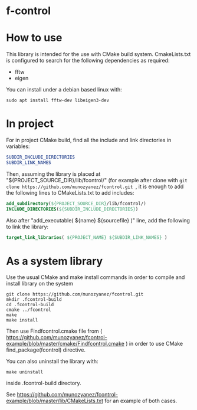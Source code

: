 # f-control

# How to use

This library is intended for the use with CMake build system. CmakeLists.txt is configured to search for the following dependencies as required:
* fftw
* eigen

You can install under a debian based linux with:
```
sudo apt install fftw-dev libeigen3-dev
```

# In project
For in project CMake build, find all the include and link directories in variables:

```cmake
SUBDIR_INCLUDE_DIRECTORIES
SUBDIR_LINK_NAMES
```

Then, assuming the library is placed at "${PROJECT_SOURCE_DIR}/lib/fcontrol/" (for example after clone with ``git clone https://github.com/munozyanez/fcontrol.git ``, it is enough to add the following lines to CMakeLists.txt to add includes:

```cmake
add_subdirectory(${PROJECT_SOURCE_DIR}/lib/fcontrol/)
INCLUDE_DIRECTORIES(${SUBDIR_INCLUDE_DIRECTORIES})
```

Also after "add_executable( ${name} ${sourcefile} )" line, add the following to link the library:

```cmake
target_link_libraries( ${PROJECT_NAME} ${SUBDIR_LINK_NAMES} )
```
# As a system library
Use the usual CMake and make install commands in order to compile and install library on the system

```
git clone https://github.com/munozyanez/fcontrol.git
mkdir .fcontrol-build
cd .fcontrol-build
cmake ../fcontrol
make
make install
```

Then use Findfcontrol.cmake file from ( https://github.com/munozyanez/fcontrol-example/blob/master/cmake/Findfcontrol.cmake ) in order to use CMake find_package(fcontrol) directive.

You can also uninstall the library with:

```
make uninstall
```
inside .fcontrol-build directory.

See https://github.com/munozyanez/fcontrol-example/blob/master/lib/CMakeLists.txt for an example of both cases.
